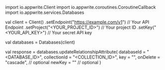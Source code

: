 import io.appwrite.Client
import io.appwrite.coroutines.CoroutineCallback
import io.appwrite.services.Databases

val client = Client()
    .setEndpoint("https://example.com/v1") // Your API Endpoint
    .setProject("<YOUR_PROJECT_ID>") // Your project ID
    .setKey("<YOUR_API_KEY>") // Your secret API key

val databases = Databases(client)

val response = databases.updateRelationshipAttribute(
    databaseId = "<DATABASE_ID>",
    collectionId = "<COLLECTION_ID>",
    key = "",
    onDelete = "cascade", // optional
    newKey = "" // optional
)
